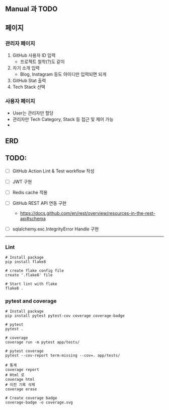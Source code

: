 ## Manual 과 TODO

## 페이지
### 관리자 페이지
1. GitHub 사용자 ID 입력
   * 프로젝트 철학(?)도 같이
2. 자기 소개 입력
   * Blog, Instagram 등도 아이디만 입력되면 되게
3. GitHub Stat 출력
4. Tech Stack 선택 

### 사용자 페이지
* User는 관리자만 할당
* 관리자만 Tech Category, Stack 등 접근 및 제어 가능 
* 

## ERD

## TODO:
* [ ] GitHub Action Lint & Test workflow 작성
* [ ] JWT 구현
* [ ] Redis cache 적용
* [ ] GitHub REST API 연동 구현
  * https://docs.github.com/en/rest/overview/resources-in-the-rest-api#schema
* [ ] sqlalchemy.exc.IntegrityError Handle 구현


---
### Lint
```shell
# Install package
pip install flake8

# create flake config file
create '.flake8' file

# Start lint with flake
flake8 .
```

### pytest and coverage
```shell
# Install package
pip install pytest pytest-cov coverage coverage-badge

# pytest
pytest .

# coverage
coverage run -m pytest app/tests/ 

# pytest coverage
pytest --cov-report term-missing --cov=. app/tests/

# 통계
coverage report
# Html 로
coverage html
# 이전 기록 삭제
coverage erase

# Create coverage badge
coverage-badge -o coverage.svg
```